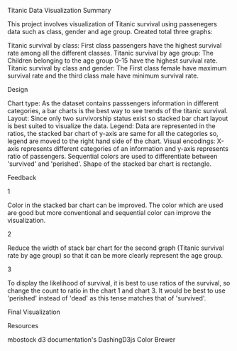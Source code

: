 Titanic Data Visualization
Summary

This project involves visualization of Titanic survival using passenegers data such as class, gender and age group. Created total three graphs:

Titanic survival by class: First class passengers have the highest survival rate among all the different classes.
Titanic survival by age group: The Children belonging to the age group 0-15 have the highest survival rate.
Titanic survival by class and gender: The First class female have maximum survival rate and the third class male have minimum survival rate.

Design

Chart type: As the dataset contains passsengers information in different categories, a bar charts is the best way to see trends of the titanic survival.
Layout: Since only two survivorship status exist so stacked bar chart layout is best suited to visualize the data.
Legend: Data are represented in the ratios, the stacked bar chart of y-axis are same for all the categories so, legend are moved to the right hand side of the chart.
Visual encodings: X-axis represents different categories of an information and y-axis represents ratio of passengers. Sequential colors are used to differentiate between 'survived' and 'perished'. Shape of the stacked bar chart is rectangle.

Feedback

1

Color in the stacked bar chart can be improved. The color which are used are good but more conventional and sequential color can improve the visualization.

2

Reduce the width of stack bar chart for the second graph (Titanic survival rate by age group) so that it can be more clearly represent the age group.

3

To display the likelihood of survival, it is best to use ratios of the survival, so change the count to ratio in the chart 1 and chart 3. It would be best to use 'perished' instead of 'dead' as this tense matches that of 'survived'.

Final Visualization



Resources

mbostock
d3 documentation's
DashingD3js
Color Brewer
